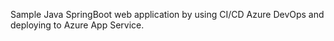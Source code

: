 Sample Java SpringBoot web application by using  CI/CD Azure DevOps and deploying to Azure App Service.


